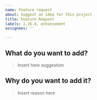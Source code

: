 ```yaml
---
name: Feature request
about: Suggest an idea for this project
title: Feature Request
labels: 1.16.4, enhancement
assignees: ''

---
```


## What do you want to add?
> Insert here suggestion
## Why do you want to add it?
> Insert reason here
